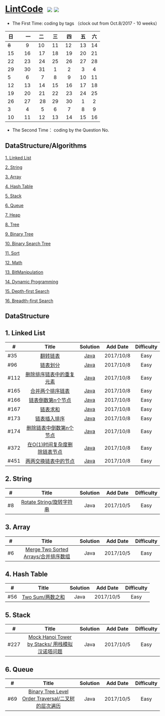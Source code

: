 # [LintCode](http://www.lintcode.com)  ![](https://img.shields.io/badge/language-Java-blue.svg) ![](https://img.shields.io/badge/license-MIT-brightgreen.svg) 

- The First Time:  coding by tags （clock out from Oct.8/2017 - 10 weeks）

| 日   |    一     |      二     | 三	       |    四     |   五      |    六     |
| ---- | :------:  | :--------: |:--------: |:--------: |:--------: |:--------: |
| ~~8~~    |   9       |    10      |   11      |   12      |   13       |    14    |
| 15   |   16      |    17      |   18      |   19      |   20       |    21    |
| 22   |   23      |    24      |   25      |   26      |   27       |    28    |
| 29   |   30      |    31      |   1       |   2       |   3        |    4     |
| 5    |   6       |    7       |   8       |   9       |   10       |    11    |
| 12   |   13      |    14      |   15      |   16      |   17       |    18    |
| 19   |   20      |    21      |   22      |   23      |   24       |    25    |
| 26   |   27      |    28      |   29      |   30      |   1        |    2     |
| 3    |   4       |    5       |   6       |   7       |   8        |    9     |
| 10   |   11      |    12      |   13      |   14      |   15       |    16    |


- The Second Time： coding by the Question No.

## DataStructure/Algorithms
[1. Linked List](#1)

[2. String](#2) 

[3. Array](#3) 

[4. Hash Table](#4)

[5. Stack](#5)

[6. Queue](#6)

[7. Heap](#7) 

[8. Tree](#8) 

[9. Binary Tree](#9) 

[10. Binary Search Tree](#10) 

[11. Sort](#11)

[12. Math](#12) 

[13. BitManipulation](#13) 

[14. Dynamic Programming](#14)

[15. Depth-first Search](#15)

[16. Breadth-first Search](#16)


## DataStructure
<h2 id="1">1. Linked List</h2>

| #	   |     Title    | Solution   | Add Date	|    Difficulty |
| ---- |       :--------:    | :--------: |:--------: |:--------: |
| #35	 | [翻转链表](http://www.lintcode.com/en/problem/reverse-linked-list/)  | [Java](https://github.com/MuteMeteor/LintCode/blob/master/Java/LinkedList/Reverse%20Linked%20List.java)      | 2017/10/8   | Easy |
| #96	 | [链表划分](http://www.lintcode.com/en/problem/reverse-linked-list/)  | [Java](https://github.com/MuteMeteor/LintCode/blob/master/Java/LinkedList/Reverse%20Linked%20List.java)      | 2017/10/8   | Easy |
| #112	 | [删除排序链表中的重复元素 ](http://www.lintcode.com/en/problem/reverse-linked-list/)  | [Java](https://github.com/MuteMeteor/LintCode/blob/master/Java/LinkedList/Reverse%20Linked%20List.java)      | 2017/10/8   | Easy |
| #165	 | [合并两个排序链表](http://www.lintcode.com/en/problem/reverse-linked-list/)  | [Java](https://github.com/MuteMeteor/LintCode/blob/master/Java/LinkedList/Reverse%20Linked%20List.java)      | 2017/10/8   | Easy |
| #166	 | [链表倒数第n个节点](http://www.lintcode.com/en/problem/reverse-linked-list/)  | [Java](https://github.com/MuteMeteor/LintCode/blob/master/Java/LinkedList/Reverse%20Linked%20List.java)      | 2017/10/8   | Easy |
| #167	 | [链表求和](http://www.lintcode.com/en/problem/reverse-linked-list/)  | [Java](https://github.com/MuteMeteor/LintCode/blob/master/Java/LinkedList/Reverse%20Linked%20List.java)      | 2017/10/8   | Easy |
| #173	 | [链表插入排序 ](http://www.lintcode.com/en/problem/reverse-linked-list/)  | [Java](https://github.com/MuteMeteor/LintCode/blob/master/Java/LinkedList/Reverse%20Linked%20List.java)      | 2017/10/8   | Easy |
| #174	 | [删除链表中倒数第n个节点](http://www.lintcode.com/en/problem/reverse-linked-list/)  | [Java](https://github.com/MuteMeteor/LintCode/blob/master/Java/LinkedList/Reverse%20Linked%20List.java)      | 2017/10/8   | Easy |
| #372	 | [在O(1)时间复杂度删除链表节点](http://www.lintcode.com/en/problem/reverse-linked-list/)  | [Java](https://github.com/MuteMeteor/LintCode/blob/master/Java/LinkedList/Reverse%20Linked%20List.java)      | 2017/10/8   | Easy |
| #451	 | [两两交换链表中的节点](http://www.lintcode.com/en/problem/reverse-linked-list/)  | [Java](https://github.com/MuteMeteor/LintCode/blob/master/Java/LinkedList/Reverse%20Linked%20List.java)      | 2017/10/8   | Easy ||

<h2 id="2">2. String</h2>

| #	   |     Title    | Solution   | Add Date	|    Difficulty |
| ---- |       :--------:    | :--------: |:--------: |:--------: |
| #8	 | [Rotate String/旋转字符串](http://www.lintcode.com/en/problem/rotate-string/)  |Java   | 2017/10/5   | Easy ||

<h2 id="3">3. Array</h2>

| #	   |     Title    | Solution   | Add Date	|    Difficulty |
| ---- |       :--------:    | :--------: |:--------: |:--------: |
| #6	 | [Merge Two Sorted Arrays/合并排序数组](http://www.lintcode.com/en/problem/reverse-linked-list/)  | Java | 2017/10/5   | Easy ||

<h2 id="4">4. Hash Table</h2>

| #	   |     Title    | Solution   | Add Date	|    Difficulty |
| ---- |       :--------:    | :--------: |:--------: |:--------: |
| #56	 | [Two Sum/两数之和](http://www.lintcode.com/en/problem/two-sum/)  | Java       | 2017/10/5   | Easy ||

<h2 id="5">5. Stack</h2>

| #	   |     Title    | Solution   | Add Date	|    Difficulty |
| ---- |       :--------:    | :--------: |:--------: |:--------: |
| #227	 | [Mock Hanoi Tower by Stacks/	用栈模拟汉诺塔问题](http://www.lintcode.com/en/problem/mock-hanoi-tower-by-stacks/)  | Java       | 2017/10/5   | Easy ||

<h2 id="6">6. Queue</h2>

| #	   |     Title    | Solution   | Add Date	|    Difficulty |
| ---- |       :--------:    | :--------: |:--------: |:--------: |
| #69	 | [Binary Tree Level Order Traversal/二叉树的层次遍历](http://www.lintcode.com/en/problem/binary-tree-level-order-traversal/)  | Java       | 2017/10/5   | Easy ||
